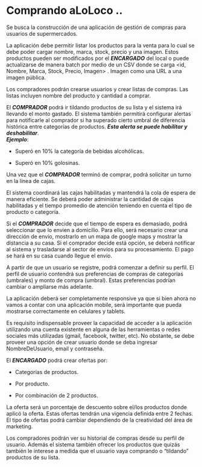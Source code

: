 # Comprando aLoLoco ..

Se busca la construcción de una aplicación de gestión de compras para usuarios de supermercados.

La aplicación debe permitir listar los productos para la venta para lo cual se debe poder cargar nombre, marca, stock, precio y una imagen. Estos productos pueden ser modificados por el **_ENCARGADO_** del local o puede actualizarse de manera batch por medio de un CSV donde se carga <id, Nombre, Marca, Stock, Precio, Imagen> . Imagen como una URL a una imagen pública.

Los compradores podrán crearse usuarios y crear listas de compras. Las listas incluyen nombre del producto y cantidad a comprar.

El **_COMPRADOR_** podrá ir tildando productos de su lista y el sistema irá llevando el monto gastado. El sistema también permitirá configurar alertas para notificarle al comprador si ha superado cierto umbral de diferencia histórica entre categorías de productos. **_Esta alerta se puede habilitar y deshabilitar_**.  
**_Ejemplo_**: 
  * Superó en 10% la categoría de bebidas alcohólicas.
  + Superó en 10% golosinas.

Una vez que el **_COMPRADOR_** terminó de comprar, podrá solicitar un turno en la línea de cajas. 

El sistema coordinará las cajas habilitadas y mantendrá la cola de espera de manera eficiente. Se deberá poder administrar la cantidad de cajas habilitadas y el tiempo promedio de atención teniendo en cuenta el tipo de producto o categoría.

Si el **_COMPRADOR_** decide que el tiempo de espera es demasiado, podrá seleccionar que lo envien a domicilio. Para ello, será necesario crear una dirección de envío, mostrarlo en un mapa de google maps y mostrar la distancia a su casa. Si el comprador decide está opción, se deberá notificar al sistema y trasladarse al sector de envíos para su procesamiento. El pago se hará en su casa cuando llegue el envío.

A partir de que un usuario se registre, podrá comenzar a definir su perfil. El perfil de usuario contendrá sus preferencias  de compras de categorías (umbrales) y monto de compra (umbral). Estas preferencias podrían cambiar o ampliarse más adelante.

La aplicación deberá ser completamente responsive ya que si bien ahora no vamos a contar con una aplicación mobile, será importante que pueda mostrarse correctamente en celulares y tablets. 

Es requisito indispensable proveer la capacidad de acceder a la aplicación utilizando una cuenta existente en alguna de las herramientas o redes sociales más utilizadas (gmail, facebook, twitter, etc). No obstante, se debe proveer una opción de crear usuario donde se deba ingresar NombreDeUsuario, email y contraseña.  

El **_ENCARGADO_** podrá crear ofertas por: 
  * Categorías de productos. 
  + Por producto.
  - Por combinación de 2 productos. 

La oferta será un porcentaje de descuento sobre el/los productos  donde aplicó la oferta. Estas ofertas tendrán una vigencia definida entre 2 fechas. El tipo de ofertas podrá cambiar dependiendo de la creatividad del área de marketing.

Los compradores podrán ver su historial de compras desde su perfil de usuario. Además el sistema también ofrecer los productos que quizás también le interese a medida que el usuario vaya comprando o “tildando” productos de su lista.
